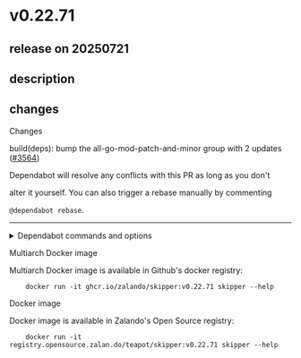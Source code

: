 # v0.22.71

## release on 20250721

## description

## changes

Changes

build(deps): bump the all-go-mod-patch-and-minor group with 2 updates (<a class="issue-link js-issue-link" data-error-text="Failed to load title" data-id="3246839363" data-permission-text="Title is private" data-url="https://github.com/zalando/skipper/issues/3564" data-hovercard-type="pull_request" data-hovercard-url="/zalando/skipper/pull/3564/hovercard" href="https://github.com/zalando/skipper/pull/3564">#3564</a>)

Dependabot will resolve any conflicts with this PR as long as you don't

alter it yourself. You can also trigger a rebase manually by commenting

<code>@dependabot rebase</code>.

*** ** * ** ***

<details> <summary>Dependabot commands and options</summary>   

You can trigger Dependabot actions by commenting on this PR:

* <code>@dependabot rebase</code> will rebase this PR
* <code>@dependabot recreate</code> will recreate this PR, overwriting any edits  
  that have been made to it
* <code>@dependabot merge</code> will merge this PR after your CI passes on it
* <code>@dependabot squash and merge</code> will squash and merge this PR after  
  your CI passes on it
* <code>@dependabot cancel merge</code> will cancel a previously requested merge  
  and block automerging
* <code>@dependabot reopen</code> will reopen this PR if it is closed
* <code>@dependabot close</code> will close this PR and stop Dependabot recreating  
  it. You can achieve the same result by closing it manually
* <code>@dependabot show &lt;dependency name&gt; ignore conditions</code> will show all  
  of the ignore conditions of the specified dependency
* <code>@dependabot ignore &lt;dependency name&gt; major version</code> will close this  
  group update PR and stop Dependabot creating any more for the specific  
  dependency's major version (unless you unignore this specific  
  dependency's major version or upgrade to it yourself)
* <code>@dependabot ignore &lt;dependency name&gt; minor version</code> will close this  
  group update PR and stop Dependabot creating any more for the specific  
  dependency's minor version (unless you unignore this specific  
  dependency's minor version or upgrade to it yourself)
* <code>@dependabot ignore &lt;dependency name&gt;</code> will close this group update PR  
  and stop Dependabot creating any more for the specific dependency  
  (unless you unignore this specific dependency or upgrade to it yourself)
* <code>@dependabot unignore &lt;dependency name&gt;</code> will remove all of the ignore  
  conditions of the specified dependency
* <code>@dependabot unignore &lt;dependency name&gt; &lt;ignore condition&gt;</code> will  
  remove the ignore condition of the specified dependency and ignore  
  conditions

</details>

Multiarch Docker image

Multiarch Docker image is available in Github's docker registry:

        docker run -it ghcr.io/zalando/skipper:v0.22.71 skipper --help

Docker image

Docker image is available in Zalando's Open Source registry:

        docker run -it registry.opensource.zalan.do/teapot/skipper:v0.22.71 skipper --help

